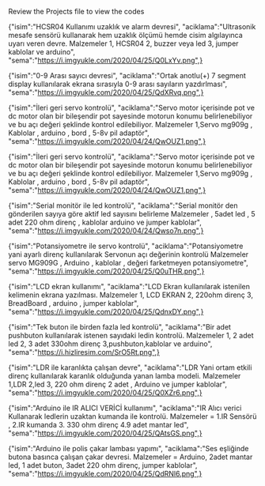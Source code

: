 Review the Projects file to view the codes

{"isim":"HCSR04 Kullanımı uzaklık ve alarm devresi",
"aciklama":"Ultrasonik mesafe sensörü kullanarak hem uzaklık ölçümü hemde cisim algılayınca uyarı veren devre. Malzemeler 1, HCSR04  2, buzzer veya led  3, jumper kablolar ve arduino",
"sema":"https://i.imgyukle.com/2020/04/25/Q0LxYv.png",}

{"isim":"0-9 Arası sayıcı devresi",
"aciklama":"Ortak anotlu(+) 7 segment display kullanılarak ekrana sırasıyla 0-9 arası sayıların yazdırlması",
"sema":"https://i.imgyukle.com/2020/04/25/QdXRvq.png",}

{"isim":"İleri geri servo kontrolü",
"aciklama":"Servo motor içerisinde pot ve dc motor olan bir bileşendir pot sayesinde motorun konumu belirlenebiliyor ve bu açı değeri şeklinde kontrol edilebiliyor. Malzemeler 1,Servo mg909g , Kablolar , arduino , bord , 5-8v pil adaptör",
"sema":"https://i.imgyukle.com/2020/04/24/QwOUZ1.png",}

{"isim":"İleri geri servo kontrolü",
"aciklama":"Servo motor içerisinde pot ve dc motor olan bir bileşendir pot sayesinde motorun konumu belirlenebiliyor ve bu açı değeri şeklinde kontrol edilebiliyor. Malzemeler 1,Servo mg909g , Kablolar , arduino , bord , 5-8v pil adaptör",
"sema":"https://i.imgyukle.com/2020/04/24/QwOUZ1.png",}

{"isim":"Serial monitör ile led kontrolü",
"aciklama":"Serial monitör den gönderilen sayıya göre aktif led sayısını belirleme  Malzemeler , 5adet led , 5 adet 220 ohm direnç , kablolar arduino ve jumper kablolar",
"sema":"https://i.imgyukle.com/2020/04/24/Qwso7n.png",}

{"isim":"Potansiyometre ile servo kontrolü",
"aciklama":"Potansiyometre yani ayarlı direnç kullanılarak Servonun açı değerinin kontrolü  Malzemeler servo MG909G , Arduino , kablolar , değeri farketmeyen potansiyometre",
"sema":"https://i.imgyukle.com/2020/04/25/Q0uTHR.png",}

{"isim":"LCD ekran kullanımı",
"aciklama":"LCD Ekran kullanılarak istenilen kelimenin ekrana yazılması. Malzemeler 1, LCD EKRAN  2, 220ohm direnç 3, BreadBoard , arduino , jumper kablolar",
"sema":"https://i.imgyukle.com/2020/04/25/QdnxDY.png",}

{"isim":"Tek buton ile birden fazla led kontrolü",
"aciklama":"Bir adet pushbuton kullanılarak istenen sayıdaki ledin kontrolü. Malzemeler 1, 2 adet led  2, 3 adet 330ohm direnç  3,pushbuton,kablolar ve arduino",
"sema":"https://i.hizliresim.com/SrO5Rt.png",}

{"isim":"LDR ile karanlıkta çalışan devre",
"aciklama":"LDR Yani ortam etkili direnç kullanılarak karanlık olduğunda yanan lamba modeli. Malzemeler  1,LDR 2,led 3, 220 ohm direnç 2 adet , Arduino ve jumper kablolar",
"sema":"https://i.imgyukle.com/2020/04/25/Q0XZr6.png",}

{"isim":"Arduino ile IR ALICI VERİCİ kullanımı",
"aciklama":"IR Alıcı verici Kullanarak ledlerin uzaktan kumanda ile kontrolü. Malzemeler = 1.IR Sensörü , 2.IR kumanda 3. 330 ohm direnç 4.9 adet mantar led",
"sema":"https://i.imgyukle.com/2020/04/25/QAtsGS.png",}

{"isim":"Arduino ile polis çakar lambası yapımı",
"aciklama":"Ses eşliğinde butona basınca çalışan çakar devresi. Malzemeler = Arduino,  2adet mantar led,  1 adet buton,  3adet 220 ohm direnç, jumper kablolar",
"sema":"https://i.imgyukle.com/2020/04/25/QdRNl6.png",}

